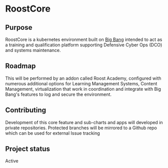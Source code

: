 # RoostCore

## Purpose

RoostCore is a kubernetes environment built on [Big Bang](https://github.com/DoD-Platform-One/bigbang) intended to act as a training and qualification platform supporting Defensive Cyber Ops (DCO) and systems maintenance.


## Roadmap
This will be performed by an addon called Roost Academy, configured with numerous additional options for Learning Management Systems, Content Management, virtualization that work in coordination and integrate with Big Bang's features to log and secure the environment.

## Contributing
Development of this core feature and sub-charts and apps will developed in private repositories. Protected branches will be mirrored to a Github repo which can be used for external Issue tracking 

## Project status
Active
